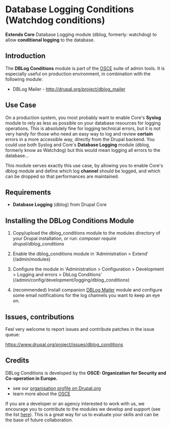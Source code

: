 Database Logging Conditions (Watchdog conditions)
====

**Extends Core** Database Logging module (dblog, formerly: watchdog) to allow **conditional logging** to the database.

Introduction
----

The **DBLog Conditions** module is part of the 
[OSCE](https://www.drupal.org/osce-organization-for-security-and-co-operation-in-europe) suite of admin tools. It is 
especially useful on production environment, in combination with the following module: 

* DBLog Mailer - http://drupal.org/project/dblog_mailer

Use Case
----

On a production system, you most probably want to enable Core's **Syslog** module to rely as less as possible on your
database resources for logging operations. This is absolutely fine for logging technical errors, but it is not very 
handy for those who need an easy way to log and review **certain** errors in a more accessible way, directly from the 
 Drupal backend. You could use both Syslog and Core's **Database Logging** module (dblog, formerly know as Watchdog) but 
 this would mean logging all errors to the database...
 
This module serves exactly this use case, by allowing you to enable Core's dblog module and define which log **channel**
should be logged, and which can be dropped so that performances are maintained.

Requirements
---

* **Database Logging** (dblog) from Drupal Core

Installing the DBLog Conditions Module
---

1. Copy/upload the dblog_conditions module to the modules directory of your Drupal
   installation, or run: *composer require drupal/dblog_conditions*

2. Enable the dblog_conditions module in 'Administration > Extend' 
   (/admin/modules)
   
3. Configure the module in 'Administration > Configuration > Development > Logging and errors > DbLog Conditions'
    (/admin/config/development/logging/dblog_conditions)

4. (recommended) Install companion [DBLog Mailer](https://drupal.org/project/dblog_mailer) module and configure some
email notifications for the log channels you want to keep an eye on. 


Issues, contributions
---

Feel very welcome to report issues and contribute patches in the issue queue:

https://www.drupal.org/project/issues/dblog_conditions

Credits
---

DBLog Conditions is developed by the **OSCE: Organization for Security and Co-operation in Europe.**

* see our [organisation profile on Drupal.org](https://www.drupal.org/osce-organization-for-security-and-co-operation-in-europe)
* learn more about the [OSCE](http://www.osce.org)

If you are a developer or an agency interested to work with us, we encourage you to contribute to the modules we 
develop and support (see the list [here](https://www.drupal.org/osce-organization-for-security-and-co-operation-in-europe)).
This is a great way for us to evaluate your skills and can be the base of future collaboration.